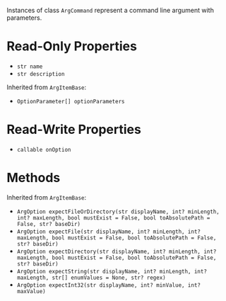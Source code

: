 Instances of class `ArgCommand` represent a command line argument with parameters.

# Read-Only Properties

* `str name`
* `str description`

Inherited from `ArgItemBase`:

* `OptionParameter[] optionParameters`

# Read-Write Properties

* `callable onOption`

# Methods

Inherited from `ArgItemBase`:

* `ArgOption expectFileOrDirectory(str displayName, int? minLength, int? maxLength, bool mustExist = False, bool toAbsolutePath = False, str? baseDir)`
* `ArgOption expectFile(str displayName, int? minLength, int? maxLength, bool mustExist = False, bool toAbsolutePath = False, str? baseDir)`
* `ArgOption expectDirectory(str displayName, int? minLength, int? maxLength, bool mustExist = False, bool toAbsolutePath = False, str? baseDir)`
* `ArgOption expectString(str displayName, int? minLength, int? maxLength, str[] enumValues = None, str? regex)`
* `ArgOption expectInt32(str displayName, int? minValue, int? maxValue)`

















